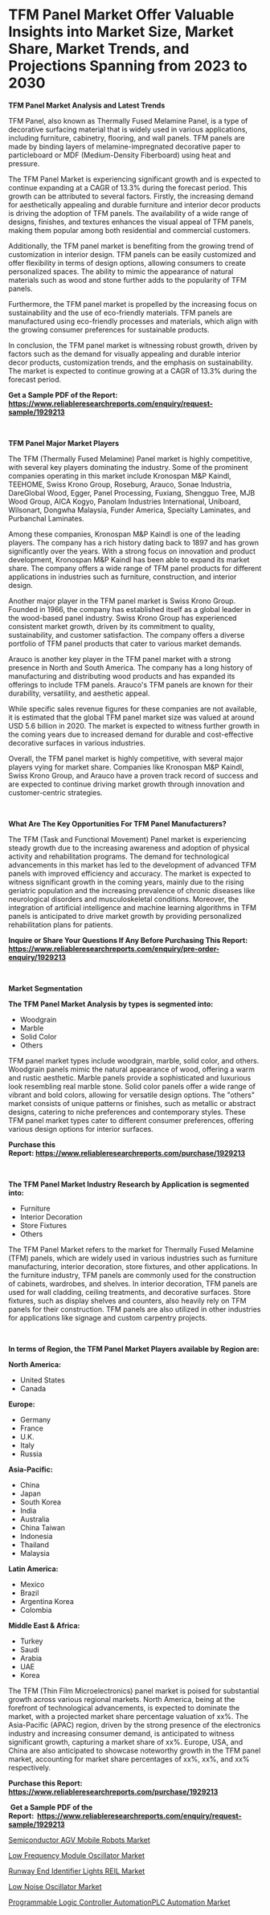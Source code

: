 <p><h1>TFM Panel Market Offer Valuable Insights into Market Size, Market Share, Market Trends, and Projections Spanning from 2023 to 2030</h1></p><p><strong>TFM Panel Market Analysis and Latest Trends</strong></p>
<p><p>TFM Panel, also known as Thermally Fused Melamine Panel, is a type of decorative surfacing material that is widely used in various applications, including furniture, cabinetry, flooring, and wall panels. TFM panels are made by binding layers of melamine-impregnated decorative paper to particleboard or MDF (Medium-Density Fiberboard) using heat and pressure.</p><p>The TFM Panel Market is experiencing significant growth and is expected to continue expanding at a CAGR of 13.3% during the forecast period. This growth can be attributed to several factors. Firstly, the increasing demand for aesthetically appealing and durable furniture and interior decor products is driving the adoption of TFM panels. The availability of a wide range of designs, finishes, and textures enhances the visual appeal of TFM panels, making them popular among both residential and commercial customers.</p><p>Additionally, the TFM panel market is benefiting from the growing trend of customization in interior design. TFM panels can be easily customized and offer flexibility in terms of design options, allowing consumers to create personalized spaces. The ability to mimic the appearance of natural materials such as wood and stone further adds to the popularity of TFM panels.</p><p>Furthermore, the TFM panel market is propelled by the increasing focus on sustainability and the use of eco-friendly materials. TFM panels are manufactured using eco-friendly processes and materials, which align with the growing consumer preferences for sustainable products.</p><p>In conclusion, the TFM panel market is witnessing robust growth, driven by factors such as the demand for visually appealing and durable interior decor products, customization trends, and the emphasis on sustainability. The market is expected to continue growing at a CAGR of 13.3% during the forecast period.</p></p>
<p><strong>Get a Sample PDF of the Report:&nbsp; <a href="https://www.reliableresearchreports.com/enquiry/request-sample/1929213">https://www.reliableresearchreports.com/enquiry/request-sample/1929213</a></strong></p>
<p>&nbsp;</p>
<p><strong>TFM Panel Major Market Players</strong></p>
<p><p>The TFM (Thermally Fused Melamine) Panel market is highly competitive, with several key players dominating the industry. Some of the prominent companies operating in this market include Kronospan M&P Kaindl, TEEHOME, Swiss Krono Group, Roseburg, Arauco, Sonae Industria, DareGlobal Wood, Egger, Panel Processing, Fuxiang, Shengguo Tree, MJB Wood Group, AICA Kogyo, Panolam Industries International, Uniboard, Wilsonart, Dongwha Malaysia, Funder America, Specialty Laminates, and Purbanchal Laminates.</p><p>Among these companies, Kronospan M&P Kaindl is one of the leading players. The company has a rich history dating back to 1897 and has grown significantly over the years. With a strong focus on innovation and product development, Kronospan M&P Kaindl has been able to expand its market share. The company offers a wide range of TFM panel products for different applications in industries such as furniture, construction, and interior design.</p><p>Another major player in the TFM panel market is Swiss Krono Group. Founded in 1966, the company has established itself as a global leader in the wood-based panel industry. Swiss Krono Group has experienced consistent market growth, driven by its commitment to quality, sustainability, and customer satisfaction. The company offers a diverse portfolio of TFM panel products that cater to various market demands.</p><p>Arauco is another key player in the TFM panel market with a strong presence in North and South America. The company has a long history of manufacturing and distributing wood products and has expanded its offerings to include TFM panels. Arauco's TFM panels are known for their durability, versatility, and aesthetic appeal.</p><p>While specific sales revenue figures for these companies are not available, it is estimated that the global TFM panel market size was valued at around USD 5.6 billion in 2020. The market is expected to witness further growth in the coming years due to increased demand for durable and cost-effective decorative surfaces in various industries.</p><p>Overall, the TFM panel market is highly competitive, with several major players vying for market share. Companies like Kronospan M&P Kaindl, Swiss Krono Group, and Arauco have a proven track record of success and are expected to continue driving market growth through innovation and customer-centric strategies.</p></p>
<p>&nbsp;</p>
<p><strong>What Are The Key Opportunities For TFM Panel Manufacturers?</strong></p>
<p><p>The TFM (Task and Functional Movement) Panel market is experiencing steady growth due to the increasing awareness and adoption of physical activity and rehabilitation programs. The demand for technological advancements in this market has led to the development of advanced TFM panels with improved efficiency and accuracy. The market is expected to witness significant growth in the coming years, mainly due to the rising geriatric population and the increasing prevalence of chronic diseases like neurological disorders and musculoskeletal conditions. Moreover, the integration of artificial intelligence and machine learning algorithms in TFM panels is anticipated to drive market growth by providing personalized rehabilitation plans for patients.</p></p>
<p><strong>Inquire or Share Your Questions If Any Before Purchasing This Report: <a href="https://www.reliableresearchreports.com/enquiry/pre-order-enquiry/1929213">https://www.reliableresearchreports.com/enquiry/pre-order-enquiry/1929213</a></strong></p>
<p>&nbsp;</p>
<p><strong>Market Segmentation</strong></p>
<p><strong>The TFM Panel Market Analysis by types is segmented into:</strong></p>
<p><ul><li>Woodgrain</li><li>Marble</li><li>Solid Color</li><li>Others</li></ul></p>
<p><p>TFM panel market types include woodgrain, marble, solid color, and others. Woodgrain panels mimic the natural appearance of wood, offering a warm and rustic aesthetic. Marble panels provide a sophisticated and luxurious look resembling real marble stone. Solid color panels offer a wide range of vibrant and bold colors, allowing for versatile design options. The "others" market consists of unique patterns or finishes, such as metallic or abstract designs, catering to niche preferences and contemporary styles. These TFM panel market types cater to different consumer preferences, offering various design options for interior surfaces.</p></p>
<p><strong>Purchase this Report:&nbsp;<a href="https://www.reliableresearchreports.com/purchase/1929213">https://www.reliableresearchreports.com/purchase/1929213</a></strong></p>
<p>&nbsp;</p>
<p><strong>The TFM Panel Market Industry Research by Application is segmented into:</strong></p>
<p><ul><li>Furniture</li><li>Interior Decoration</li><li>Store Fixtures</li><li>Others</li></ul></p>
<p><p>The TFM Panel Market refers to the market for Thermally Fused Melamine (TFM) panels, which are widely used in various industries such as furniture manufacturing, interior decoration, store fixtures, and other applications. In the furniture industry, TFM panels are commonly used for the construction of cabinets, wardrobes, and shelves. In interior decoration, TFM panels are used for wall cladding, ceiling treatments, and decorative surfaces. Store fixtures, such as display shelves and counters, also heavily rely on TFM panels for their construction. TFM panels are also utilized in other industries for applications like signage and custom carpentry projects.</p></p>
<p>&nbsp;</p>
<p><strong>In terms of Region, the TFM Panel Market Players available by Region are:</strong></p>
<p>
    <p> <strong> North America: </strong>
        <ul>
            <li>United States</li>
            <li>Canada</li>
        </ul>
        </p> 
    <p> <strong> Europe: </strong>
        <ul>
            <li>Germany</li>
            <li>France</li>
            <li>U.K.</li>
            <li>Italy</li>
            <li>Russia</li>
        </ul>
        </p> 
    <p> <strong> Asia-Pacific: </strong>
        <ul>
            <li>China</li>
            <li>Japan</li>
            <li>South Korea</li>
            <li>India</li>
            <li>Australia</li>
            <li>China Taiwan</li>
            <li>Indonesia</li>
            <li>Thailand</li>
            <li>Malaysia</li>
        </ul>
        </p> 
    <p> <strong> Latin America: </strong>
        <ul>
            <li>Mexico</li>
            <li>Brazil</li>
            <li>Argentina Korea</li>
            <li>Colombia</li>
        </ul>
        </p> 
    <p> <strong> Middle East & Africa: </strong>
        <ul>
            <li>Turkey</li>
            <li>Saudi</li>
            <li>Arabia</li>
            <li>UAE</li>
            <li>Korea</li>
        </ul>
    </p>
    </p>
<p><p>The TFM (Thin Film Microelectronics) panel market is poised for substantial growth across various regional markets. North America, being at the forefront of technological advancements, is expected to dominate the market, with a projected market share percentage valuation of xx%. The Asia-Pacific (APAC) region, driven by the strong presence of the electronics industry and increasing consumer demand, is anticipated to witness significant growth, capturing a market share of xx%. Europe, USA, and China are also anticipated to showcase noteworthy growth in the TFM panel market, accounting for market share percentages of xx%, xx%, and xx% respectively.</p></p>
<p><strong>Purchase this Report: <a href="https://www.reliableresearchreports.com/purchase/1929213">https://www.reliableresearchreports.com/purchase/1929213</a></strong></p>
<p>&nbsp;<strong>Get a Sample PDF of the Report:&nbsp;&nbsp;<a href="https://www.reliableresearchreports.com/enquiry/request-sample/1929213">https://www.reliableresearchreports.com/enquiry/request-sample/1929213</a></strong></p>
<p><strong></strong></p>
<p><p><a href="https://medium.com/@marinaieme/analyzing-semiconductor-agv-mobile-robots-market-global-industry-perspective-and-forecast-2023-to-f056817ea5a5">Semiconductor AGV Mobile Robots Market</a></p><p><a href="https://medium.com/@zoeyleannon2023/low-frequency-module-oscillator-market-insight-market-trends-growth-forecasted-from-2023-to-2030-a3e664833eb0">Low Frequency Module Oscillator Market</a></p><p><a href="https://medium.com/@othamcclure/runway-end-identifier-lights-reil-market-insight-market-trends-growth-forecasted-from-2023-to-f8ae281bd5f2">Runway End Identifier Lights REIL Market</a></p><p><a href="https://medium.com/@porteradams98/low-noise-oscillator-market-the-key-to-successful-business-strategy-forecast-till-2030-bc317167fbbd">Low Noise Oscillator Market</a></p><p><a href="https://medium.com/@myrticecole/decoding-programmable-logic-controller-automationplc-automation-market-metrics-market-share-2ace937963e3">Programmable Logic Controller AutomationPLC Automation Market</a></p></p>